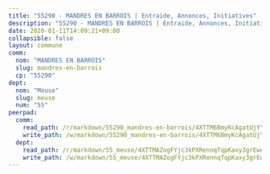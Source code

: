 ```yaml
---
title: "55290 - MANDRES EN BARROIS | Entraide, Annonces, Initiatives"
description: "55290 - MANDRES EN BARROIS | Entraide, Annonces, Initiatives"
date: 2020-01-11T14:09:21+09:00
collapsible: false
layout: commune
comm:
  nom: "MANDRES EN BARROIS"
  slug: mandres-en-barrois
  cp: "55290"
dept:
  nom: "Meuse"
  slug: meuse
  num: "55"
peerpad:
  comm:
    read_path: /r/markdown/55290_mandres-en-barrois/4XTTM6BmyKcAgatUjYYFj8f5sRmFJNvZxo2FpqUm5SqLANS13
    write_path: /w/markdown/55290_mandres-en-barrois/4XTTM6BmyKcAgatUjYYFj8f5sRmFJNvZxo2FpqUm5SqLANS13-K3TgUKCmBqH6FXmpRkZV5p4bXZXsJGXkLQJdVM2oSYjQg9QaZLG7mpKJm7xxzBUBqraMD6xBt1RhkfBjBqjxNve14SVvDrmkSVqDwpVpqKcWUroYzMKSZkz4Q8taUC3vniHyfvEh
  dept:
    read_path: /r/markdown/55_meuse/4XTTMAZogFYjc3kPXRennqTqpKaxy3grEwemFqg29rwkrPVit
    write_path: /w/markdown/55_meuse/4XTTMAZogFYjc3kPXRennqTqpKaxy3grEwemFqg29rwkrPVit-K3TgUKFK4U3KduRmUzLc9vHoSRQG77sF2Wbs3cyWXobZcgb6TfASJcGDPror5ZZanBF6Mpjeq1Ushd16Pu9ha9F7F38qzhQqES3b79Xt7LuU1tzmWNED66pWnroExmsHxWtFur2G
---
```


